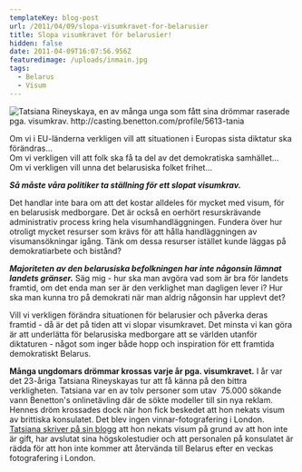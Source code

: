 ```yaml
---
templateKey: blog-post
url: /2011/04/09/slopa-visumkravet-for-belarusier
title: Slopa visumkravet för belarusier!
hidden: false
date: 2011-04-09T16:07:56.956Z
featuredimage: /uploads/inmain.jpg
tags:
  - Belarus
  - Visum
---
```

![](/uploads/inmain.jpg "Tatsiana Rineyskaya, en av många unga som fått sina drömmar raserade pga. visumkrav. http://casting.benetton.com/profile/5613-tania")

Om vi i EU-länderna verkligen vill att situationen i Europas sista diktatur ska förändras...\
Om vi verkligen vill att folk ska få ta del av det demokratiska samhället...\
Om vi verkligen vill unna det belarusiska folket frihet...

_**Så måste våra politiker ta ställning för ett slopat visumkrav.**_



Det handlar inte bara om att det kostar alldeles för mycket med visum, för en belarusisk medborgare. Det är också en oerhört resurskrävande administrativ process kring hela visumhandläggningen. Fundera över hur otroligt mycket resurser som krävs för att hålla handläggningen av visumansökningar igång. Tänk om dessa resurser istället kunde läggas på demokratiarbete och bistånd?



_**Majoriteten av den belarusiska befolkningen har inte någonsin lämnat landets gränser.**_ Säg mig - hur ska man avgöra vad som är bra för landets framtid, om det enda man ser är den verklighet man dagligen lever i? Hur ska man kunna tro på demokrati när man aldrig någonsin har upplevt det?



Vill vi verkligen förändra situationen för belarusier och påverka deras framtid - då är det på tiden att vi slopar visumkravet. Det minsta vi kan göra är att underlätta för belarusiska medborgare att se världen utanför diktaturen - något som inger både hopp och inspiration för ett framtida demokratiskt Belarus.



**Många ungdomars drömmar krossas varje år pga. visumkravet.** I år var det 23-åriga Tatsiana Rineyskayas tur att få känna på den bittra verkligheten. Tatsiana var en av tolv personer som utav  75.000 sökande vann Benetton's onlinetävling där de sökte modeller till sin nya reklam. Hennes dröm krossades dock när hon fick beskedet att hon nekats visum av brittiska konsulatet. Det blev ingen vinnar-fotografering i London. [Tatsiana skriver på sin blogg](http://rineyskaya.livejournal.com/) att hon nekats visum på grund av att hon inte är gift, har avslutat sina högskolestudier och att personalen på konsulatet är rädda för att hon inte kommer att återvända till Belarus efter en veckas fotografering i London.
